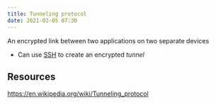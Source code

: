 ```yaml
---
title: Tunneling protocol
date: 2021-02-05 07:30
---
```


An encrypted link between two applications on two separate devices
* Can use [SSH](2020-11-11--15-45-39Z--ssh.md) to create an encrypted _tunnel_

## Resources

https://en.wikipedia.org/wiki/Tunneling_protocol
